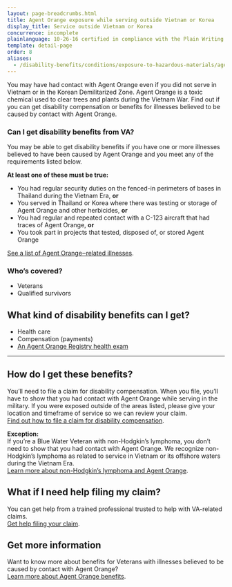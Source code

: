 ```yaml
---
layout: page-breadcrumbs.html
title: Agent Orange exposure while serving outside Vietnam or Korea
display_title: Service outside Vietnam or Korea
concurrence: incomplete
plainlanguage: 10-26-16 certified in compliance with the Plain Writing Act
template: detail-page
order: 8
aliases:
  - /disability-benefits/conditions/exposure-to-hazardous-materials/agent-orange/service-outside/
---
```


<div class="va-introtext">

You may have had contact with Agent Orange even if you did not serve in Vietnam or in the Korean Demilitarized Zone. Agent Orange is a toxic chemical used to clear trees and plants during the Vietnam War. Find out if you can get disability compensation or benefits for illnesses believed to be caused by contact with Agent Orange.

</div>

<div class="feature" markdown="1">

### Can I get disability benefits from VA?

You may be able to get disability benefits if you have one or more illnesses believed to have been caused by Agent Orange and you meet any of the requirements listed below.

**At least one of these must be true:**

  - You had regular security duties on the fenced-in perimeters of bases in Thailand during the Vietnam Era, **or**
  - You served in Thailand or Korea where there was testing or storage of Agent Orange and other herbicides, **or**
  - You had regular and repeated contact with a C-123 aircraft that had traces of Agent Orange, **or**
  - You took part in projects that tested, disposed of, or stored Agent Orange

[See a list of Agent Orange‒related illnesses](/disability/eligibility/hazardous-materials-exposure/agent-orange/related-diseases/).


### Who’s covered?

- Veterans
- Qualified survivors
</div>

## What kind of disability benefits can I get?

- Health care
- Compensation (payments)
- [An Agent Orange Registry health exam](/disability/eligibility/hazardous-materials-exposure/agent-orange/registry-health-exam/)

-----

## How do I get these benefits?

You’ll need to file a claim for disability compensation. When you file, you’ll have to show that you had contact with Agent Orange while serving in the military. If you were exposed outside of the areas listed, please give your location and timeframe of service so we can review your claim. <br>
[Find out how to file a claim for disability compensation](/disability/how-to-file-claim/).

**Exception:**<br>
If you’re a Blue Water Veteran with non-Hodgkin’s lymphoma, you don’t need to show that you had contact with Agent Orange. We recognize non-Hodgkin’s lymphoma as related to service in Vietnam or its offshore waters during the Vietnam Era. <br>
[Learn more about non-Hodgkin’s lymphoma and Agent Orange](/disability/eligibility/hazardous-materials-exposure/agent-orange/non-hodgkins-lymphoma/).

## What if I need help filing my claim?

You can get help from a trained professional trusted to help with VA-related claims. <br>
[Get help filing your claim](/disability/get-help-filing-claim/).

## Get more information
Want to know more about benefits for Veterans with illnesses believed to be caused by contact with Agent Orange? <br>
[Learn more about Agent Orange benefits](https://www.publichealth.va.gov/exposures/agentorange/benefits/index.asp).
